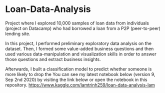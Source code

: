 # Loan-Data-Analysis
Project where I explored 10,000 samples of loan data from individuals (project on Datacamp) who had borrowed a loan from a P2P (peer-to-peer) lending site.

In this project, I performed preliminary exploratory data analysis on the dataset. Then, I formed some value-added business questions and then used various data-manipulation and visualization skills in order to answer those questions and extract business insights.

Afterwards, I built a classification model to predict whether someone is more likely to drop the 
You can see my latest notebook below (version 9, Sep 2nd 2020) by visiting the link below or open the notebook in this repository. 
https://www.kaggle.com/lamtrinh259/loan-data-analysis-lam

